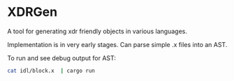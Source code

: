# XDRGen

A tool for generating xdr friendly objects in various languages.

Implementation is in very early stages. Can parse simple .x files into
an AST.

To run and see debug output for AST:

```bash
cat idl/block.x  | cargo run
```
